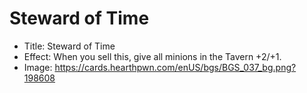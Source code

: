 # Steward of Time
- Title:  Steward of Time
- Effect:  When you sell this, give all minions in the Tavern +2/+1.
- Image:  https://cards.hearthpwn.com/enUS/bgs/BGS_037_bg.png?198608
